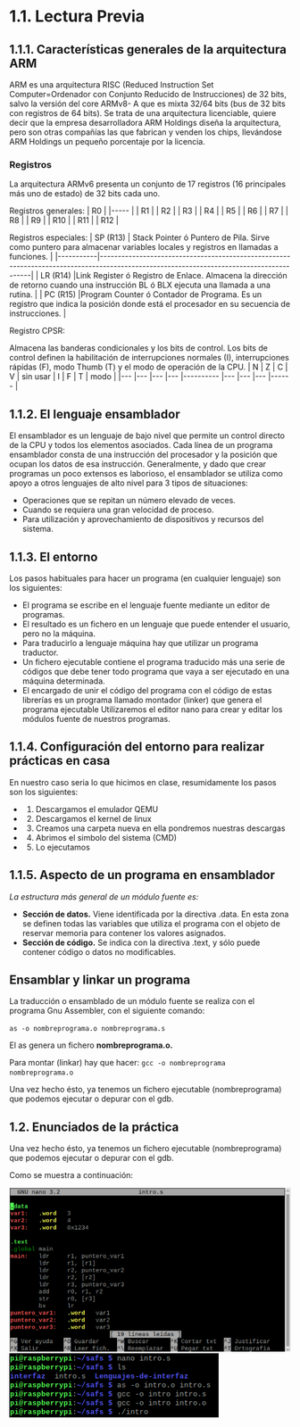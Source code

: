 # 1.1. Lectura Previa
## 1.1.1. Características generales de la arquitectura ARM
ARM es una arquitectura RISC (Reduced Instruction Set Computer=Ordenador
con Conjunto Reducido de Instrucciones) de 32 bits, salvo la versión del core ARMv8-
A que es mixta 32/64 bits (bus de 32 bits con registros de 64 bits). Se trata de una
arquitectura licenciable, quiere decir que la empresa desarrolladora ARM Holdings
diseña la arquitectura, pero son otras compañías las que fabrican y venden los chips,
llevándose ARM Holdings un pequeño porcentaje por la licencia.
### Registros
La arquitectura ARMv6 presenta un conjunto de 17 registros (16 principales más
uno de estado) de 32 bits cada uno.

Registros generales:
| R0  	|
|-----	|
| R1  	|
| R2  	|
| R3  	| 
| R4  	|
| R5  	|
| R6  	|
| R7  	|
| R8  	|
| R9  	|
| R10 	|
| R11 	|
| R12 	|

Registros especiales:
| SP (R13) 	| Stack Pointer ó Puntero de Pila. Sirve como puntero para almacenar variables locales y registros en llamadas a funciones.               |
|-----------|-----------------------------------------------------------------------------------------------------------------------------------------|
| LR (R14) 	|Link Register ó Registro de Enlace. Almacena la dirección de retorno cuando una instrucción BL ó BLX ejecuta una llamada a una rutina.   |
| PC (R15) 	|Program Counter ó Contador de Programa. Es un registro que indica la posición donde está el procesador en su secuencia de instrucciones. |


Registro CPSR:

Almacena las banderas condicionales y los bits de control. Los
bits de control definen la habilitación de interrupciones normales (I), interrupciones rápidas (F), modo Thumb
(T) y el modo de operación de la CPU.
| N 	| Z 	| C 	| V 	| sin usar 	| I 	| F 	| T 	| modo 	|
|---	|---	|---	|---	|----------	|---	|---	|---	|------	|

## 1.1.2. El lenguaje ensamblador
El ensamblador es un lenguaje de bajo nivel que permite un control directo de la CPU y todos los elementos asociados. Cada línea de un programa ensamblador consta de una instrucción del procesador y la posición que ocupan los datos de esa instrucción.
Generalmente, y dado que crear programas un poco extensos es laborioso, el
ensamblador se utiliza como apoyo a otros lenguajes de alto nivel para 3 tipos de situaciones:
- Operaciones que se repitan un número elevado de veces.
- Cuando se requiera una gran velocidad de proceso.
- Para utilización y aprovechamiento de dispositivos y recursos del sistema.

## 1.1.3. El entorno
Los pasos habituales para hacer un programa (en cualquier lenguaje) son los siguientes:
- El programa se escribe en el lenguaje fuente mediante un editor de programas. 
- El resultado es un fichero en un lenguaje que puede entender el usuario, pero no la máquina. 
- Para traducirlo a lenguaje máquina hay que utilizar un programa traductor. 
- Un fichero ejecutable contiene el programa traducido más una serie de códigos que debe tener todo programa que vaya a ser ejecutado en una máquina determinada. 
- El encargado de unir el código del programa con el código de estas librerías es un programa llamado montador (linker) que genera el programa ejecutable
Utilizaremos el editor nano para crear y editar los módulos fuente de nuestros programas. 

## 1.1.4. Configuración del entorno para realizar prácticas en casa
En nuestro caso seria lo que hicimos en clase, resumidamente los pasos son los siguientes:
- 1. Descargamos el emulador QEMU
- 2. Descargamos el kernel de linux
- 3. Creamos una carpeta nueva en ella pondremos nuestras descargas
- 4. Abrimos el simbolo del sistema (CMD)
- 5. Lo ejecutamos

## 1.1.5. Aspecto de un programa en ensamblador
*La estructura más general de un módulo fuente es:*
- **Sección de datos.** Viene identificada por la directiva .data. En esta zona se definen todas las variables que utiliza el programa con el objeto de reservar memoria para contener los valores asignados.
- **Sección de código.** Se indica con la directiva .text, y sólo puede contener código o datos no modificables.

## Ensamblar y linkar un programa
La traducción o ensamblado de un módulo fuente se realiza con el programa Gnu Assembler, con el siguiente comando:

`as -o nombreprograma.o nombreprograma.s`

El as genera un fichero **nombreprograma.o.**

Para montar (linkar) hay que hacer: `gcc -o nombreprograma nombreprograma.o`

Una vez hecho ésto, ya tenemos un fichero ejecutable (nombreprograma) que podemos ejecutar o depurar con el gdb.

## 1.2. Enunciados de la práctica
Una vez hecho ésto, ya tenemos un fichero ejecutable (nombreprograma) que podemos ejecutar o depurar con el gdb.

Como se muestra a continuación:

![imagen](https://github.com/silviasalazar/Lenguajes-de-interfaz/blob/main/Imagenes/nano_intro.PNG)
![imagen](https://github.com/silviasalazar/Lenguajes-de-interfaz/blob/main/Imagenes/ensamblar.PNG)
